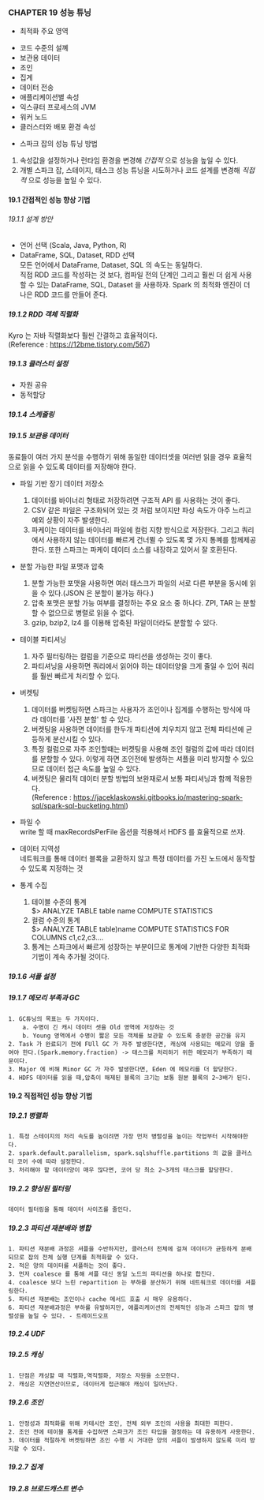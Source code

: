 ### CHAPTER 19 성능 튜닝   
* 최적화 주요 영역  
- 코드 수준의 설꼐  
- 보관용 데이터  
- 조인  
- 집계  
- 데이터 전송  
- 애플리케이션별 속성  
- 익스큐터 프로세스의 JVM  
- 워커 노드  
- 클러스터와 배포 환경 속성  
  
* 스파크 잡의 성능 튜닝 방법  
1. 속성값을 설정하거나 런타임 환경을 변경해 *간접적* 으로 성능을 높일 수 있다.  
2. 개별 스파크 잡, 스테이지, 태스크 성능 튜닝을 시도하거나 코드 설계를 변경해 *직접적* 으로 성능을 높일 수 있다.  
  
#### 19.1 간접적인 성능 향상 기법   
###### 19.1.1 설계 방안  
- 언어 선택 (Scala, Java, Python, R)  
- DataFrame, SQL, Dataset, RDD 선택  
    모든 언어에서 DataFrame, Dataset, SQL 의 속도는 동일하다.  
    직접 RDD 코드를 작성하는 것 보다, 컴파일 전의 단계인 그리고 훨씬 더 쉽게 사용할 수 있는 DataFrame, SQL, Dataset 을 사용하자. Spark 의 최적화 엔진이 더 나은 RDD 코드를 만들어 준다.  
  
##### 19.1.2 RDD 객체 직렬화  
Kyro 는 자바 직렬화보다 훨씬 간결하고 효율적이다.  
(Reference : https://12bme.tistory.com/567)  
  
##### 19.1.3 클러스터 설정  
- 자원 공유  
- 동적할당   
  
##### 19.1.4 스케줄링  
##### 19.1.5 보관용 데이터  
동료들이 여러 가지 분석을 수행하기 위해 동일한 데이터셋을 여러번 읽을 경우 효율적으로 읽을 수 있도록 데이터를 저장해야 한다.  
- 파일 기반 장기 데이터 저장소  
    1. 데이터를 바이너리 형태로 저장하려면 구조적 API 를 사용하는 것이 좋다.   
    2. CSV 같은 파일은 구조화되어 있는 것 처럼 보이지만 파싱 속도가 아주 느리고 예외 상황이 자주 발생한다.  
    3. 파케이는 데이터를 바이너리 파일에 컬럼 지향 방식으로 저장한다. 그리고 쿼리에서 사용하지 않는 데이터를 빠르게 건너뛸 수 있도록 몇 가지 통꼐를 함께제공한다. 또한 스파크는 파케이 데이터 소스를 내장하고 있어서 잘 호환된다.  
  
- 분할 가능한 파일 포맷과 압축  
    1. 분할 가능한 포맷을 사용하면 여러 태스크가 파일의 서로 다른 부분을 동시에 읽을 수 있다.(JSON 은 분할이 불가능 하다.)  
    2. 압축 포맷은 분할 가능 여부를 결정하는 주요 요소 중 하나다. ZPI, TAR 는 분할할 수 없으므로 병렬로 읽을 수 없다.  
    3. gzip, bzip2, lz4 를 이용해 압축된 파일이더라도 분할할 수 있다.  
  
- 테이블 파티셔닝  
    1. 자주 필터링하는 컬럼을 기준으로 파티션을 생성하는 것이 좋다.  
    2. 파티셔닝을 사용하면 쿼리에서 읽어야 하는 데이터양을 크게 줄일 수 있어 쿼리를 훨씬 빠르게 처리할 수 있다.  
- 버켓팅  
    1. 데이터를 버켓팅하면 스파크는 사용자가 조인이나 집계를 수행하는 방식에 따라 데이터를 '사전 분할' 할 수 있다.  
    2. 버켓팅을 사용하면 데이터를 한두개 파티션에 치우치지 않고 전체 파티션에 균등하게 분산시킬 수 있다.  
    3. 특정 컬럼으로 자주 조인할때는 버켓팅을 사용해 조인 컬럼의 값에 따라 데이터를 분할할 수 있다. 이렇게 하면 조인전에 발생하는 셔플을 미리 방지할 수 있으므로 데이터 접근 속도를 높일 수 있다.  
    4. 버켓팅은 물리적 데이터 분할 방법의 보완재로서 보통 파티셔닝과 함께 적용한다.  
    (Reference : https://jaceklaskowski.gitbooks.io/mastering-spark-sql/spark-sql-bucketing.html)  
- 파일 수   
    write 할 때 maxRecordsPerFile 옵션을 적용해서 HDFS 를 효율적으로 쓰자.  
- 데이터 지역성  
    네트워크를 통해 데이터 블록을 교환하지 않고 특정 데이터를 가진 노드에서 동작할 수 있도록 지정하는 것  
- 통계 수집  
    1. 테이블 수준의 통계  
        $> ANALYZE TABLE table name COMPUTE STATISTICS  
    2. 컬럼 수준의 통계  
        $> ANALYZE TABLE table)name COMPUTE STATISTICS FOR COLUMNS c1,c2,c3....  
    3. 통계는 스파크에서 빠르게 성장하는 부분이므로 통계에 기반한 다양한 최적화 기법이 계속 추가될 것이다.  
  
##### 19.1.6 셔플 설정  
##### 19.1.7 메모리 부족과 GC  
    1. GC튜닝의 목표는 두 가지이다.   
        a. 수명이 긴 캐시 데이터 셋을 Old 영역에 저장하는 것  
        b. Young 영역에서 수명이 짧은 모든 객체를 보관할 수 있도록 충분한 공간을 유지  
    2. Task 가 완료되기 전에 FUll GC 가 자주 발생한다면, 캐싱에 사용되는 메모리 양을 줄여야 한다.(Spark.memory.fraction) -> 태스크를 처리하기 위한 메모리가 부족하기 때문이다.  
    3. Major 에 비해 Minor GC 가 자주 발생한다면, Eden 에 메모리를 더 할당한다.  
    4. HDFS 데이터를 읽을 때,압축이 해제된 블록의 크기는 보통 원본 블록의 2~3배가 된다.   
  
#### 19.2 직접적인 성능 향상 기법   
##### 19.2.1 병렬화  
    1. 특정 스테이지의 처리 속도를 높이려면 가장 먼저 병렬성을 높이는 작업부터 시작해야한다.  
    2. spark.default.parallelism, spark.sqlshuffle.partitions 의 값을 클러스터 코어 수에 따라 설정한다.  
    3. 처리해야 할 데이터양이 매우 많다면, 코어 당 최소 2~3개의 태스크를 할당한다.  
##### 19.2.2 향상된 필터링    
    데이터 필터링을 통해 데이터 사이즈를 줄인다.  
##### 19.2.3 파티션 재분배와 병합         
    1. 파티션 재분배 과정은 셔플을 수반하지만, 클러스터 전체에 걸쳐 데이터가 균등하게 분배되므로 잡의 전체 실행 단계를 최적화할 수 있다.  
    2. 적은 양의 데이터를 셔플하는 것이 좋다.  
    3. 먼저 coalesce 를 통해 셔플 대신 동일 노드의 파티션을 하나로 합친다.  
    4. coalesce 보다 느린 repartition 는 부하를 분산하기 위해 네트워크로 데이터를 셔플링한다.  
    5. 파티션 재분배는 조인이나 cache 메서드 호출 시 매우 유용하다.  
    6. 파티션 재분배과정은 부하를 유발하지만, 애플리케이션의 전체적인 성능과 스파크 잡의 병렬성을 높일 수 있다. - 트레이드오프  
##### 19.2.4 UDF  
##### 19.2.5 캐싱  
    1. 단점은 캐싱할 때 직렬화,역직렬화, 저장소 자원을 소모한다.      
    2. 캐싱은 지연연산이므로, 데이터게 접근해야 캐싱이 일어난다.  
##### 19.2.6 조인  
    1. 안정성과 최적화를 위해 카테시안 조인, 전체 외부 조인의 사용을 최대한 피한다.  
    2. 조인 전에 테이블 통계를 수집하면 스파크가 조인 타입을 결정하는 데 유용하게 사용한다.  
    3. 데이터를 적절하게 버켓팅하면 조인 수행 시 거대한 양의 셔플이 발생하지 않도록 미리 방지할 수 있다.  
##### 19.2.7 집계  
##### 19.2.8 브로드캐스트 변수
